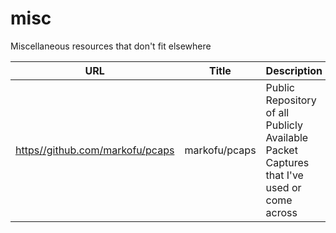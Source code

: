 # misc
Miscellaneous resources that don't fit elsewhere

| URL | Title | Description |
| --- | --- | --- |
| [https//github.com/markofu/pcaps](https//github.com/markofu/pcaps) | markofu/pcaps | Public Repository of all Publicly Available Packet Captures that I've used or come across |
